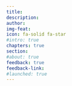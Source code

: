 ```yaml
---
title: 
description: 
author: 
img-feat: 
icon: fa-solid fa-star
#intro: true
chapters: true
section: 
#about: true
feedback: true
feedback-link: 
#launched: true
---
```


